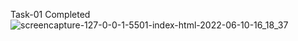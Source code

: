 Task-01 Completed
![screencapture-127-0-0-1-5501-index-html-2022-06-10-16_18_37](https://user-images.githubusercontent.com/86300358/173045707-c322c000-0827-4fbb-865f-a7ddc3356228.png)
